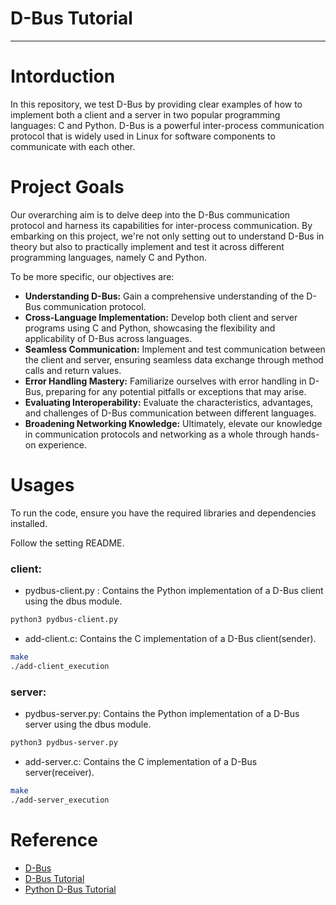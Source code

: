 # D-Bus Tutorial

---

# Intorduction

In this repository, we test D-Bus by providing clear examples of how to implement both a client and a server in two popular programming languages: C and Python. D-Bus is a powerful inter-process communication protocol that is widely used in Linux for software components to communicate with each other.

# Project Goals

Our overarching aim is to delve deep into the D-Bus communication protocol and harness its capabilities for inter-process communication. By embarking on this project, we're not only setting out to understand D-Bus in theory but also to practically implement and test it across different programming languages, namely C and Python.

To be more specific, our objectives are:

- **Understanding D-Bus:** Gain a comprehensive understanding of the D-Bus communication protocol.
- **Cross-Language Implementation:** Develop both client and server programs using C and Python, showcasing the flexibility and applicability of D-Bus across languages.
- **Seamless Communication:** Implement and test communication between the client and server, ensuring seamless data exchange through method calls and return values.
- **Error Handling Mastery:** Familiarize ourselves with error handling in D-Bus, preparing for any potential pitfalls or exceptions that may arise.
- **Evaluating Interoperability:** Evaluate the characteristics, advantages, and challenges of D-Bus communication between different languages.
- **Broadening Networking Knowledge:** Ultimately, elevate our knowledge in communication protocols and networking as a whole through hands-on experience.

# Usages

To run the code, ensure you have the required libraries and dependencies installed.

Follow the setting README.

### client:

- pydbus-client.py : Contains the Python implementation of a D-Bus client using the dbus module.

```bash
python3 pydbus-client.py
```

- add-client.c: Contains the C implementation of a D-Bus client(sender).

```bash
make
./add-client_execution
```

### server:

- pydbus-server.py: Contains the Python implementation of a D-Bus server using the dbus module.

```bash
python3 pydbus-server.py
```

- add-server.c: Contains the C implementation of a D-Bus server(receiver).

```bash
make
./add-server_execution
```

# Reference

- [D-Bus](https://www.freedesktop.org/wiki/Software/dbus/)
- [D-Bus Tutorial](https://www.softprayog.in/programming/d-bus-tutorial)
- [Python D-Bus Tutorial](https://dbus.freedesktop.org/doc/dbus-python/)